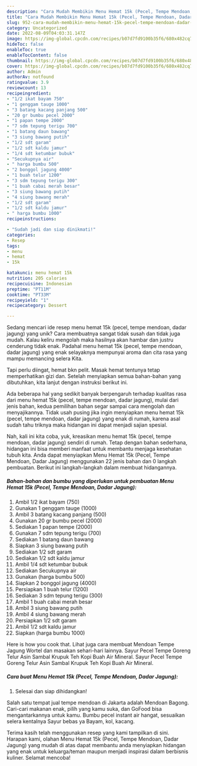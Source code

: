 ```yaml
---
description: "Cara Mudah Membikin Menu Hemat 15k (Pecel, Tempe Mendoan, Dadar Jagung) yang Mantap"
title: "Cara Mudah Membikin Menu Hemat 15k (Pecel, Tempe Mendoan, Dadar Jagung) yang Mantap"
slug: 952-cara-mudah-membikin-menu-hemat-15k-pecel-tempe-mendoan-dadar-jagung-yang-mantap
category: Uncategorized
date: 2022-08-09T04:03:31.147Z
image: https://img-global.cpcdn.com/recipes/b07d7fd9100b35f6/680x482cq70/menu-hemat-15k-pecel-tempe-mendoan-dadar-jagung-foto-resep-utama.jpg
hideToc: false
enableToc: true
enableTocContent: false
thumbnail: https://img-global.cpcdn.com/recipes/b07d7fd9100b35f6/680x482cq70/menu-hemat-15k-pecel-tempe-mendoan-dadar-jagung-foto-resep-utama.jpg
cover: https://img-global.cpcdn.com/recipes/b07d7fd9100b35f6/680x482cq70/menu-hemat-15k-pecel-tempe-mendoan-dadar-jagung-foto-resep-utama.jpg
author: Admin
authorAv: notfound
ratingvalue: 3.9
reviewcount: 13
recipeingredient:
- "1/2 ikat bayam 750"
- "1 genggam tauge 1000"
- "3 batang kacang panjang 500"
- "20 gr bumbu pecel 2000"
- "1 papan tempe 2000"
- "7 sdm tepung terigu 700"
- "1 batang daun bawang"
- "3 siung bawang putih"
- "1/2 sdt garam"
- "1/2 sdt kaldu jamur"
- "1/4 sdt ketumbar bubuk"
- "Secukupnya air"
- " harga bumbu 500"
- "2 bonggol jagung 4000"
- "1 buah telur 1200"
- "3 sdm tepung terigu 300"
- "1 buah cabai merah besar"
- "3 siung bawang putih"
- "4 siung bawang merah"
- "1/2 sdt garam"
- "1/2 sdt kaldu jamur"
- " harga bumbu 1000"
recipeinstructions:

- "Sudah jadi dan siap dinikmati!"
categories:
- Resep
tags:
- menu
- hemat
- 15k

katakunci: menu hemat 15k 
nutrition: 205 calories
recipecuisine: Indonesian
preptime: "PT11M"
cooktime: "PT33M"
recipeyield: "1"
recipecategory: Dessert

---
```





Sedang mencari ide resep menu hemat 15k (pecel, tempe mendoan, dadar jagung) yang unik? Cara membuatnya sangat tidak susah dan tidak juga mudah. Kalau keliru mengolah maka hasilnya akan hambar dan justru cenderung tidak enak. Padahal menu hemat 15k (pecel, tempe mendoan, dadar jagung) yang enak selayaknya mempunyai aroma dan cita rasa yang mampu memancing selera Kita.





Tapi perlu diingat, hemat bkn pelit. Masak hemat tentunya tetap memperhatikan gizi dan. Setelah menyiapkan semua bahan-bahan yang dibutuhkan, kita lanjut dengan instruksi berikut ini.

Ada beberapa hal yang sedikit banyak berpengaruh terhadap kualitas rasa dari menu hemat 15k (pecel, tempe mendoan, dadar jagung), mulai dari jenis bahan, kedua pemilihan bahan segar sampai cara mengolah dan menyajikannya. Tidak usah pusing jika ingin menyiapkan menu hemat 15k (pecel, tempe mendoan, dadar jagung) yang enak di rumah, karena asal sudah tahu triknya maka hidangan ini dapat menjadi sajian spesial.






Nah, kali ini kita coba, yuk, kreasikan menu hemat 15k (pecel, tempe mendoan, dadar jagung) sendiri di rumah. Tetap dengan bahan sederhana, hidangan ini bisa memberi manfaat untuk membantu menjaga kesehatan tubuh kita. Anda dapat menyiapkan Menu Hemat 15k (Pecel, Tempe Mendoan, Dadar Jagung) menggunakan 22 jenis bahan dan 0 langkah pembuatan. Berikut ini langkah-langkah dalam membuat hidangannya.

<!--inarticleads1-->

##### Bahan-bahan dan bumbu yang diperlukan untuk pembuatan Menu Hemat 15k (Pecel, Tempe Mendoan, Dadar Jagung):

1. Ambil 1/2 ikat bayam (750)
1. Gunakan 1 genggam tauge (1000)
1. Ambil 3 batang kacang panjang (500)
1. Gunakan 20 gr bumbu pecel (2000)
1. Sediakan 1 papan tempe (2000)
1. Gunakan 7 sdm tepung terigu (700)
1. Sediakan 1 batang daun bawang
1. Siapkan 3 siung bawang putih
1. Sediakan 1/2 sdt garam
1. Sediakan 1/2 sdt kaldu jamur
1. Ambil 1/4 sdt ketumbar bubuk
1. Sediakan Secukupnya air
1. Gunakan  (harga bumbu 500)
1. Siapkan 2 bonggol jagung (4000)
1. Persiapkan 1 buah telur (1200)
1. Sediakan 3 sdm tepung terigu (300)
1. Ambil 1 buah cabai merah besar
1. Ambil 3 siung bawang putih
1. Ambil 4 siung bawang merah
1. Persiapkan 1/2 sdt garam
1. Ambil 1/2 sdt kaldu jamur
1. Siapkan  (harga bumbu 1000)


Here is how you cook that. Lihat juga cara membuat Mendoan Tempe Jagung Wortel dan masakan sehari-hari lainnya. Sayur Pecel Tempe Goreng Telur Asin Sambal Krupuk Teh Kopi Buah Air Mineral. Sayur Pecel Tempe Goreng Telur Asin Sambal Krupuk Teh Kopi Buah Air Mineral. 

<!--inarticleads2-->

##### Cara buat Menu Hemat 15k (Pecel, Tempe Mendoan, Dadar Jagung):


1. Selesai dan siap dihidangkan!

Salah satu tempat jual tempe mendoan di Jakarta adalah Mendoan Bagong. Cari-cari makanan enak, pilih yang kamu suka, dan GoFood bisa mengantarkannya untuk kamu. Bumbu pecel instant air hangat, sesuaikan selera kentalnya Sayur bebas ya Bayam, kol, kacang. 

Terima kasih telah menggunakan resep yang kami tampilkan di sini. Harapan kami, olahan Menu Hemat 15k (Pecel, Tempe Mendoan, Dadar Jagung) yang mudah di atas dapat membantu anda menyiapkan hidangan yang enak untuk keluarga/teman maupun menjadi inspirasi dalam berbisnis kuliner. Selamat mencoba!
